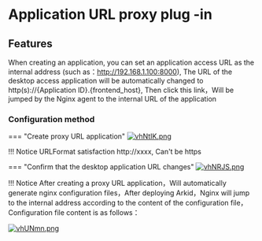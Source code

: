 # Application URL proxy plug -in

## Features
When creating an application, you can set an application access URL as the internal address (such as：http://192.168.1.100:8000), The URL of the desktop access application will be automatically changed to</br>
http(s)://{Application ID}.{frontend_host}, Then click this link，Will be jumped by the Nginx agent to the internal URL of the application

### Configuration method

=== "Create proxy URL application"
    [![vhNtIK.png](https://s1.ax1x.com/2022/08/30/vhNtIK.png)](https://imgse.com/i/vhNtIK)

!!! Notice
    URLFormat satisfaction http://xxxx, Can't be https


=== "Confirm that the desktop application URL changes"
    [![vhNRJS.png](https://s1.ax1x.com/2022/08/30/vhNRJS.png)](https://imgse.com/i/vhNRJS)


!!! Notice
    After creating a proxy URL application，Will automatically generate nginx configuration files，After deploying Arkid，Nginx will jump to the internal address according to the content of the configuration file，Configuration file content is as follows：

[![vhUNmn.png](https://s1.ax1x.com/2022/08/30/vhUNmn.png)](https://imgse.com/i/vhUNmn)
